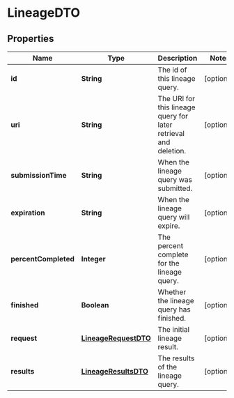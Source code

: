 
# LineageDTO

## Properties
Name | Type | Description | Notes
------------ | ------------- | ------------- | -------------
**id** | **String** | The id of this lineage query. |  [optional]
**uri** | **String** | The URI for this lineage query for later retrieval and deletion. |  [optional]
**submissionTime** | **String** | When the lineage query was submitted. |  [optional]
**expiration** | **String** | When the lineage query will expire. |  [optional]
**percentCompleted** | **Integer** | The percent complete for the lineage query. |  [optional]
**finished** | **Boolean** | Whether the lineage query has finished. |  [optional]
**request** | [**LineageRequestDTO**](LineageRequestDTO.md) | The initial lineage result. |  [optional]
**results** | [**LineageResultsDTO**](LineageResultsDTO.md) | The results of the lineage query. |  [optional]



